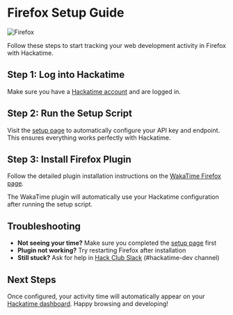 # Firefox Setup Guide

![Firefox](/images/editor-icons/firefox-128.png)

Follow these steps to start tracking your web development activity in Firefox with Hackatime.

## Step 1: Log into Hackatime

Make sure you have a [Hackatime account](https://hackatime.hackclub.com) and are logged in.

## Step 2: Run the Setup Script

Visit the [setup page](https://hackatime.hackclub.com/my/wakatime_setup) to automatically configure your API key and endpoint. This ensures everything works perfectly with Hackatime.

## Step 3: Install Firefox Plugin

Follow the detailed plugin installation instructions on the [WakaTime Firefox page](https://wakatime.com/firefox).

The WakaTime plugin will automatically use your Hackatime configuration after running the setup script.

## Troubleshooting

- **Not seeing your time?** Make sure you completed the [setup page](https://hackatime.hackclub.com/my/wakatime_setup) first
- **Plugin not working?** Try restarting Firefox after installation
- **Still stuck?** Ask for help in [Hack Club Slack](https://hackclub.slack.com) (#hackatime-dev channel)

## Next Steps

Once configured, your activity time will automatically appear on your [Hackatime dashboard](https://hackatime.hackclub.com). Happy browsing and developing!
